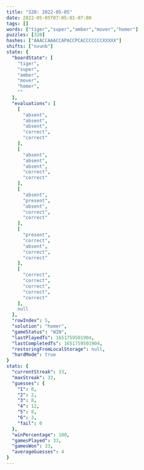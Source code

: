 ```yaml
---
title: "320: 2022-05-05"
date: 2022-05-05T07:05:01-07:00
tags: []
words: ["tiger","super","amber","mover","homer"]
puzzles: [320]
hashes: ["AAACCAAACCAPACCPCACCCCCCCXXXXX"]
shifts: ["nvunb"]
state: {
  "boardState": [
    "tiger",
    "super",
    "amber",
    "mover",
    "homer",
    ""
  ],
  "evaluations": [
    [
      "absent",
      "absent",
      "absent",
      "correct",
      "correct"
    ],
    [
      "absent",
      "absent",
      "absent",
      "correct",
      "correct"
    ],
    [
      "absent",
      "present",
      "absent",
      "correct",
      "correct"
    ],
    [
      "present",
      "correct",
      "absent",
      "correct",
      "correct"
    ],
    [
      "correct",
      "correct",
      "correct",
      "correct",
      "correct"
    ],
    null
  ],
  "rowIndex": 5,
  "solution": "homer",
  "gameStatus": "WIN",
  "lastPlayedTs": 1651759501904,
  "lastCompletedTs": 1651759501904,
  "restoringFromLocalStorage": null,
  "hardMode": true
}
stats: {
  "currentStreak": 33,
  "maxStreak": 33,
  "guesses": {
    "1": 0,
    "2": 2,
    "3": 8,
    "4": 12,
    "5": 8,
    "6": 3,
    "fail": 0
  },
  "winPercentage": 100,
  "gamesPlayed": 33,
  "gamesWon": 33,
  "averageGuesses": 4
}
---
```


<!-- more -->
